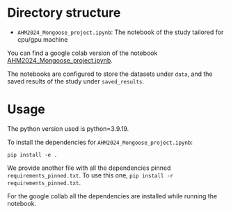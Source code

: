 # Directory structure

- `AHM2024_Mongoose_project.ipynb`: The notebook of the study tailored for cpu/gpu machine

You can find a google colab version of the notebook [AHM2024_Mongoose_project.ipynb](https://colab.research.google.com/drive/1rpUfzzpX7w2KONZ1XaYOV5O0l3wMNGbd?usp=sharing).

The notebooks are configured to store the datasets under `data`, and the saved results of the study under `saved_results`.

# Usage

The python version used is python=3.9.19.

To install the dependencies for `AHM2024_Mongoose_project.ipynb`:

```shell
pip install -e .
```

We provide another file with all the dependencies pinned `requirements_pinned.txt`. To use this one, `pip install -r requirements_pinned.txt`.

For the google collab all the dependencies are installed while running the notebook.
